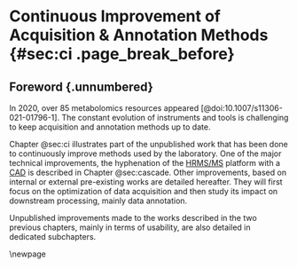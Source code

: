 # Continuous Improvement of Acquisition & Annotation Methods {#sec:ci .page_break_before}

## Foreword {.unnumbered}

In 2020, over 85 metabolomics resources appeared [@doi:10.1007/s11306-021-01796-1].
The constant evolution of instruments and tools is challenging to keep acquisition and annotation methods up to date.

Chapter @sec:ci illustrates part of the unpublished work that has been done to continuously improve methods used by the laboratory.
One of the major technical improvements, the hyphenation of the [HR](#hr)[MS/MS](#msms) platform with a [CAD](#cad) is described in Chapter @sec:cascade.
Other improvements, based on internal or external pre-existing works are detailed hereafter.
They will first focus on the optimization of data acquisition and then study its impact on downstream processing, mainly data annotation.

Unpublished improvements made to the works described in the two previous chapters, mainly in terms of usability, are also detailed in dedicated subchapters.

\newpage